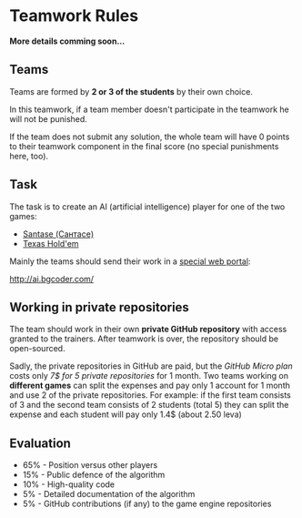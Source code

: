# Teamwork Rules

**More details comming soon...**

## Teams

Teams are formed by **2 or 3 of the students** by their own choice.

In this teamwork, if a team member doesn't participate in the teamwork he will not be punished.

If the team does not submit any solution, the whole team will have 0 points to their teamwork component in the final score (no special punishments here, too).

## Task

The task is to create an AI (artificial intelligence) player for one of the two games:

* [Santase (Сантасе)](https://github.com/NikolayIT/SantaseGameEngine/)
* [Texas Hold'em](https://github.com/NikolayIT/TexasHoldemGameEngine)

Mainly the teams should send their work in a [special web portal](https://github.com/NikolayIT/GameAITesterOnline):

http://ai.bgcoder.com/

## Working in private repositories

The team should work in their own **private GitHub repository** with access granted to the trainers. After teamwork is over, the repository should be open-sourced.

Sadly, the private repositories in GitHub are paid, but the *GitHub Micro plan* costs only *7$ for 5 private repositories* for 1 month. Two teams working on **different games** can split the expenses and pay only 1 account for 1 month and use 2 of the private repositories. For example: if the first team consists of 3 and the second team consists of 2 students (total 5) they can split the expense and each student will pay only 1.4$ (about 2.50 leva)

## Evaluation

* 65% - Position versus other players
* 15% - Public defence of the algorithm
* 10% - High-quality code
* 5% - Detailed documentation of the algorithm
* 5% - GitHub contributions (if any) to the game engine repositories
